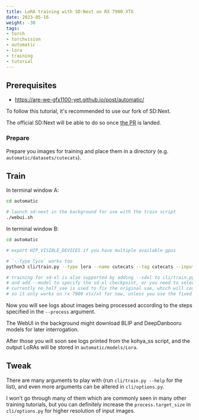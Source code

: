 ```yaml
---
title: LoRA training with SD:Next on RX 7900 XTX
date: 2023-05-16
weight: -30
tags:
- torch
- torchvision
- automatic
- lora
- training
- tutorial
---
```


## Prerequisites

* https://are-we-gfx1100-yet.github.io/post/automatic/

To follow this tutorial, it's recommended to use our fork of SD:Next.

The official SD:Next will be able to do so once [the PR](https://github.com/vladmandic/automatic/pull/2009) is landed.

### Prepare

Prepare you images for training and place them in a directory (e.g. `automatic/datasets/cutecats`).

## Train

In terminal window A:

```bash
cd automatic

# launch sd:next in the background for use with the train script
./webui.sh
```

In terminal window B:

```bash
cd automatic

# export HIP_VISIBLE_DEVICES if you have multiple available gpus

# `--type lyco` works too
python3 cli/train.py --type lora --name cutecats --tag cutecats --input datasets/cutecats

# training for sd-xl is also supported by adding --sdxl to cli/train.py
# and add --model to specify the sd-xl checkpoint, or you need to select it in the webui
# currently no_half_vae is used to fix the original vae, which will cost more vram and have lower performance
# so it only works on rx 7900 xtx/xt for now, unless you use the fixed vae (see pr for detail)
```

Now you will see logs about images being processed according to the steps specified in the `--process` argument.

The WebUI in the background might download BLIP and DeepDanbooru models for later interrogation.

After those you will soon see logs printed from the kohya_ss script, and the output LoRAs will be stored in `automatic/models/Lora`.

## Tweak

There are many arguments to play with (run `cli/train.py --help` for the list), and even more arguments can be altered in `cli/options.py`.

I won't go through many of them which are commonly seen in many other training tutorials, but you can definitely increase the `process.target_size` in `cli/options.py` for higher resolution of input images.
